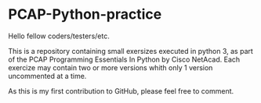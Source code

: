 # PCAP-Python-practice

Hello fellow coders/testers/etc.

This is a repository containing small exersizes executed in python 3, as part of the PCAP Programming Essentials In Python by Cisco NetAcad.
Each exercize may contain two or more versions whith only 1 version uncommented at a time. 

As this is my first contribution to GitHub, please feel free to comment.

